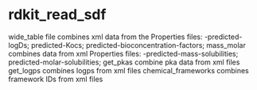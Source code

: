 # rdkit_read_sdf
wide_table file combines xml data from the Properties files:
-predicted-logDs; predicted-Kocs; predicted-bioconcentration-factors;
mass_molar combines data from xml Properties files:
-predicted-mass-solubilities; predicted-molar-solubilities; 
get_pkas combine pka data from xml files
get_logps combines logps from xml files
chemical_frameworks combines framework IDs from xml files 
